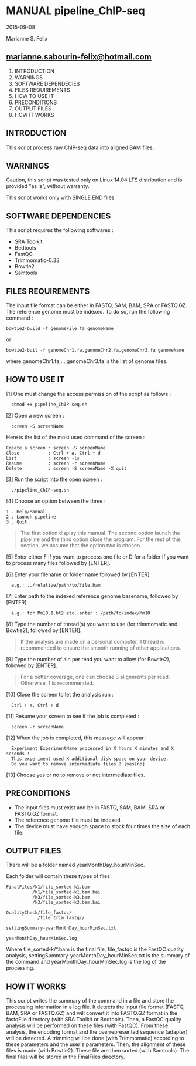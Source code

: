# MANUAL pipeline_ChIP-seq
2015-09-08

Marianne S. Felix

marianne.sabourin-felix@hotmail.com
---------------------------------------

1. INTRODUCTION
2. WARNINGS
3. SOFTWARE DEPENDECIES
4. FILES REQUIREMENTS
5. HOW TO USE IT
6. PRECONDITIONS
7. OUTPUT FILES
8. HOW IT WORKS

## INTRODUCTION

This script process raw ChIP-seq data into aligned BAM files.

## WARNINGS

Caution, this script was tested only on Linux 14.04 LTS distribution and is
provided "as is", without warranty.

This script works only with SINGLE END files.

## SOFTWARE DEPENDENCIES

This script requires the following softwares :

 - SRA Toolkit
 - Bedtools
 - FastQC
 - Trimmomatic-0.33
 - Bowtie2
 - Samtools

## FILES REQUIREMENTS

The input file format can be either in FASTQ, SAM, BAM, SRA or FASTQ.GZ.
The reference genome must be indexed. To do so, run the following command :

```
bowtie2-build -f genomeFile.fa genomeName
```
or
```
bowtie2-buil -f genomeChr1.fa,genomeChr2.fa,genomeChr3.fa genomeName
```

where genomeChr1.fa,...,genomeChr3.fa is the list of genome files.

## HOW TO USE IT

[1]  One must change the access permission of the script as follows :

      chmod +x pipeline_ChIP-seq.sh

[2]  Open a new screen :

      screen -S screenName

 Here is the list of the most used command of the screen :
 
 ```
Create a screen : screen -S screenName
Close           : Ctrl + a, Ctrl + d
List            : screen -ls
Resume          : screen -r screenName
Delete          : screen -S screenName -X quit
```

[3]  Run the script into the open screen :

      ./pipeline_ChIP-seq.sh

[4]  Choose an option between the three :

```
1 . Help/Manual
2 . Launch pipeline
3 . Quit
```

>The first option display this manual. The second option launch the pipeline and the third option close the program. For the rest of this section, we assume that the option two is chosen.

[5]  Enter either F if you want to process one file or D for a folder if you
     want to process many files followed by [ENTER].

[6]  Enter your filename or folder name followed by [ENTER].

      e.g.: ../relative/path/to/file.bam

[7]  Enter path to the indexed reference genome basename, followed by [ENTER]. 

      e.g.: for Mm10.1.bt2 etc. enter : /path/to/index/Mm10

[8]  Type the number of thread(s) you want to use (for trimmomatic and Bowtie2),
     followed by [ENTER].

> If the analysis are made on a personal computer, 1 thread is recommended to ensure the smooth running of other applications.

[9]  Type the number of aln per read you want to allow (for Bowtie2), followed by
     [ENTER].

> For a better coverage, one can choose 3 alignments per read. Otherwise, 1 is recommended.

[10] Close the screen to let the analysis run :
     
      Ctrl + a, Ctrl + d
     
[11] Resume your screen to see if the job is completed :

      screen -r screenName

[12] When the job is completed, this message will appear :

      Experiment ExperimentName processed in X hours X minutes and X seconds !
      This experiment used X additional disk space on your device.
      Do you want to remove intermediate files ? [yes|no]

[13] Choose yes or no to remove or not intermediate files.

## PRECONDITIONS

- The input files must exist and be in FASTQ, SAM, BAM, SRA or FASTQ.GZ format.
- The reference genome file must be indexed.
- The device must have enough space to stock four times the size of each file.

## OUTPUT FILES

There will be a folder named yearMonthDay_hourMinSec. 

Each folder will contain these types of files :

    FinalFiles/k1/file_sorted-k1.bam
              /k1/file_sorted-k1.bam.bai
              /k3/file_sorted-k3.bam
              /k3/file_sorted-k3.bam.bai

    QualityCheck/file_fastqc/
                /file_trim_fastqc/

    settingSummary-yearMonthDay_hourMinSec.txt

    yearMonthDay_hourMinSec.log

Where file_sorted-k/*.bam is the final file, file_fastqc is the FastQC quality analysis, settingSummary-yearMonthDay_hourMinSec.txt is the summary of the command and yearMonthDay_hourMinSec.log is the log of the processing.

## HOW IT WORKS

This script writes the summary of the command in a file and store the processing information in a log file. It detects the input file format (FASTQ, BAM, SRA or FASTQ.GZ) and will convert it into FASTQ.GZ format in the fastqFile directory (with SRA Toolkit or Bedtools). Then, a FastQC quality analysis will be performed on these files (with FastQC). From these analysis, the encoding format and the overrepresented sequence (adapter) will be detected. A trimming will be done (with Trimmomatic) according to these parameters and the user's parameters. Then, the alignment of these files is made (with Bowtie2). These file are then sorted (with Samtools). The final files will be stored in the FinalFiles directory.

